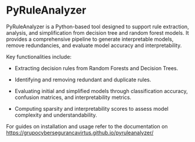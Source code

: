 # PyRuleAnalyzer

PyRuleAnalyzer is a Python-based tool designed to support rule extraction, analysis, and simplification from decision tree and random forest models. It provides a comprehensive pipeline to generate interpretable models, remove redundancies, and evaluate model accuracy and interpretability.

Key functionalities include:

- Extracting decision rules from Random Forests and Decision Trees.

- Identifying and removing redundant and duplicate rules.

- Evaluating initial and simplified models through classification accuracy, confusion matrices, and interpretability metrics.

- Computing sparsity and interpretability scores to assess model complexity and understandability.

For guides on installation and usage refer to the documentation on https://grupocybersegurancavirtus.github.io/pyruleanalyzer/
